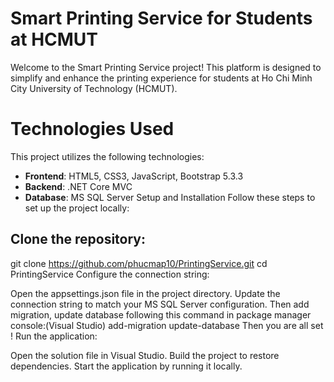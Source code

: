 # Smart Printing Service for Students at HCMUT
Welcome to the Smart Printing Service project! This platform is designed to simplify and enhance the printing experience for students at Ho Chi Minh City University of Technology (HCMUT). 

# Technologies Used
This project utilizes the following technologies:

- **Frontend**: HTML5, CSS3, JavaScript, Bootstrap 5.3.3
- **Backend**: .NET Core MVC
- **Database**: MS SQL Server
Setup and Installation
Follow these steps to set up the project locally:

## Clone the repository:
git clone https://github.com/phucmap10/PrintingService.git
cd PrintingService
Configure the connection string:

Open the appsettings.json file in the project directory.
Update the connection string to match your MS SQL Server configuration.
Then add migration, update database following this command in package manager console:(Visual Studio)
add-migration <your Migration name>
update-database
Then you are all set !
Run the application:

Open the solution file in Visual Studio.
Build the project to restore dependencies.
Start the application by running it locally.
